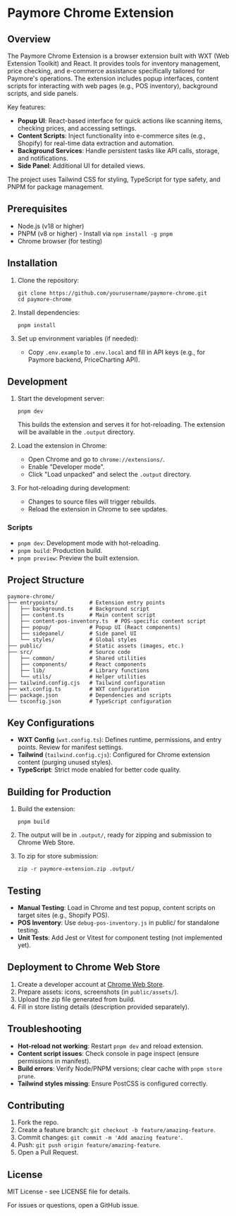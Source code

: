 # Paymore Chrome Extension

## Overview

The Paymore Chrome Extension is a browser extension built with WXT (Web Extension Toolkit) and React. It provides tools for inventory management, price checking, and e-commerce assistance specifically tailored for Paymore's operations. The extension includes popup interfaces, content scripts for interacting with web pages (e.g., POS inventory), background scripts, and side panels.

Key features:

- **Popup UI**: React-based interface for quick actions like scanning items, checking prices, and accessing settings.
- **Content Scripts**: Inject functionality into e-commerce sites (e.g., Shopify) for real-time data extraction and automation.
- **Background Services**: Handle persistent tasks like API calls, storage, and notifications.
- **Side Panel**: Additional UI for detailed views.

The project uses Tailwind CSS for styling, TypeScript for type safety, and PNPM for package management.

## Prerequisites

- Node.js (v18 or higher)
- PNPM (v8 or higher) - Install via `npm install -g pnpm`
- Chrome browser (for testing)

## Installation

1. Clone the repository:

   ```
   git clone https://github.com/yourusername/paymore-chrome.git
   cd paymore-chrome
   ```

2. Install dependencies:

   ```
   pnpm install
   ```

3. Set up environment variables (if needed):
   - Copy `.env.example` to `.env.local` and fill in API keys (e.g., for Paymore backend, PriceCharting API).

## Development

1. Start the development server:

   ```
   pnpm dev
   ```

   This builds the extension and serves it for hot-reloading. The extension will be available in the `.output` directory.

2. Load the extension in Chrome:

   - Open Chrome and go to `chrome://extensions/`.
   - Enable "Developer mode".
   - Click "Load unpacked" and select the `.output` directory.

3. For hot-reloading during development:
   - Changes to source files will trigger rebuilds.
   - Reload the extension in Chrome to see updates.

### Scripts

- `pnpm dev`: Development mode with hot-reloading.
- `pnpm build`: Production build.
- `pnpm preview`: Preview the built extension.

## Project Structure

```
paymore-chrome/
├── entrypoints/          # Extension entry points
│   ├── background.ts     # Background script
│   ├── content.ts        # Main content script
│   ├── content-pos-inventory.ts  # POS-specific content script
│   ├── popup/            # Popup UI (React components)
│   ├── sidepanel/        # Side panel UI
│   └── styles/           # Global styles
├── public/               # Static assets (images, etc.)
├── src/                  # Source code
│   ├── common/           # Shared utilities
│   ├── components/       # React components
│   ├── lib/              # Library functions
│   └── utils/            # Helper utilities
├── tailwind.config.cjs   # Tailwind configuration
├── wxt.config.ts         # WXT configuration
├── package.json          # Dependencies and scripts
└── tsconfig.json         # TypeScript configuration
```

## Key Configurations

- **WXT Config** (`wxt.config.ts`): Defines runtime, permissions, and entry points. Review for manifest settings.
- **Tailwind** (`tailwind.config.cjs`): Configured for Chrome extension content (purging unused styles).
- **TypeScript**: Strict mode enabled for better code quality.

## Building for Production

1. Build the extension:

   ```
   pnpm build
   ```

2. The output will be in `.output/`, ready for zipping and submission to Chrome Web Store.

3. To zip for store submission:
   ```
   zip -r paymore-extension.zip .output/
   ```

## Testing

- **Manual Testing**: Load in Chrome and test popup, content scripts on target sites (e.g., Shopify POS).
- **POS Inventory**: Use `debug-pos-inventory.js` in public/ for standalone testing.
- **Unit Tests**: Add Jest or Vitest for component testing (not implemented yet).

## Deployment to Chrome Web Store

1. Create a developer account at [Chrome Web Store](https://chrome.google.com/webstore/devconsole).
2. Prepare assets: icons, screenshots (in `public/assets/`).
3. Upload the zip file generated from build.
4. Fill in store listing details (description provided separately).

## Troubleshooting

- **Hot-reload not working**: Restart `pnpm dev` and reload extension.
- **Content script issues**: Check console in page inspect (ensure permissions in manifest).
- **Build errors**: Verify Node/PNPM versions; clear cache with `pnpm store prune`.
- **Tailwind styles missing**: Ensure PostCSS is configured correctly.

## Contributing

1. Fork the repo.
2. Create a feature branch: `git checkout -b feature/amazing-feature`.
3. Commit changes: `git commit -m 'Add amazing feature'`.
4. Push: `git push origin feature/amazing-feature`.
5. Open a Pull Request.

## License

MIT License - see LICENSE file for details.

For issues or questions, open a GitHub issue.
